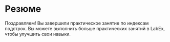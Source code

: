 # Резюме

Поздравляем! Вы завершили практическое занятие по индексам подстрок. Вы можете выполнить больше практических занятий в LabEx, чтобы улучшить свои навыки.
